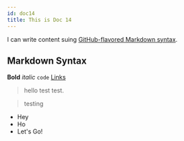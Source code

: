 ```yaml
---
id: doc14
title: This is Doc 14
---
```


I can write content suing [GitHub-flavored Markdown syntax](https://github.github.com/gfm).

## Markdown Syntax

**Bold** _italic_ `code` [Links](#url)

> hello test test.

> testing

- Hey
- Ho
- Let's Go!